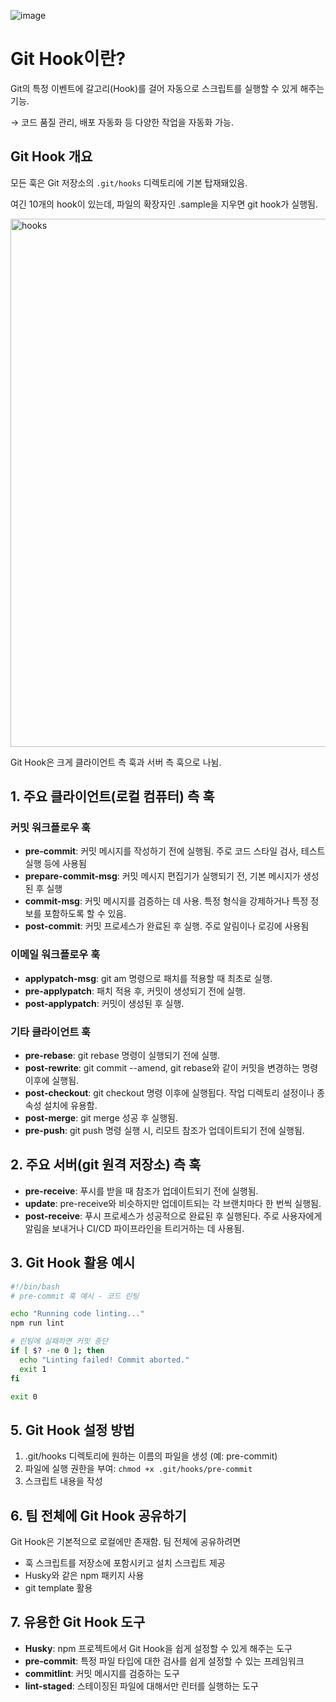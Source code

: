 ![image](https://github.com/user-attachments/assets/e5ff7f5a-a0d7-4747-9797-68b351505415)

# Git Hook이란?

Git의 특정 이벤트에 갈고리(Hook)를 걸어 자동으로 스크립트를 실행할 수 있게 해주는 기능.

→ 코드 품질 관리, 배포 자동화 등 다양한 작업을 자동화 가능.

## Git Hook 개요

모든 훅은 Git 저장소의 `.git/hooks` 디렉토리에 기본 탑재돼있음. 

여긴 10개의 hook이 있는데, 파일의 확장자인 .sample을 지우면 git hook가 실행됨.

<img width="845" alt="hooks" src="https://github.com/user-attachments/assets/8b9aefbe-a184-43cc-8d7d-eaf80ded7c1f" />

Git Hook은 크게 클라이언트 측 훅과 서버 측 훅으로 나뉨.

## 1. 주요 클라이언트(로컬 컴퓨터) 측 훅

### 커밋 워크플로우 훅

- **pre-commit**: 커밋 메시지를 작성하기 전에 실행됨. 주로 코드 스타일 검사, 테스트 실행 등에 사용됨
- **prepare-commit-msg**: 커밋 메시지 편집기가 실행되기 전, 기본 메시지가 생성된 후 실행
- **commit-msg**: 커밋 메시지를 검증하는 데 사용. 특정 형식을 강제하거나 특정 정보를 포함하도록 할 수 있음.
- **post-commit**: 커밋 프로세스가 완료된 후 실행. 주로 알림이나 로깅에 사용됨

### 이메일 워크플로우 훅

- **applypatch-msg**: git am 명령으로 패치를 적용할 때 최초로 실행.
- **pre-applypatch**: 패치 적용 후, 커밋이 생성되기 전에 실행.
- **post-applypatch**: 커밋이 생성된 후 실행.

### 기타 클라이언트 훅

- **pre-rebase**: git rebase 명령이 실행되기 전에 실행.
- **post-rewrite**: git commit --amend, git rebase와 같이 커밋을 변경하는 명령 이후에 실행됨.
- **post-checkout**: git checkout 명령 이후에 실행됩다. 작업 디렉토리 설정이나 종속성 설치에 유용함.
- **post-merge**: git merge 성공 후 실행됨.
- **pre-push**: git push 명령 실행 시, 리모트 참조가 업데이트되기 전에 실행됨.

## 2. 주요 서버(git 원격 저장소) 측 훅

- **pre-receive**: 푸시를 받을 때 참조가 업데이트되기 전에 실행됨.
- **update**: pre-receive와 비슷하지만 업데이트되는 각 브랜치마다 한 번씩 실행됨.
- **post-receive**: 푸시 프로세스가 성공적으로 완료된 후 실행된다. 주로 사용자에게 알림을 보내거나 CI/CD 파이프라인을 트리거하는 데 사용됨.

## 3. Git Hook 활용 예시

```bash
#!/bin/bash
# pre-commit 훅 예시 - 코드 린팅

echo "Running code linting..."
npm run lint

# 린팅에 실패하면 커밋 중단
if [ $? -ne 0 ]; then
  echo "Linting failed! Commit aborted."
  exit 1
fi

exit 0

```

## 5. Git Hook 설정 방법

1. .git/hooks 디렉토리에 원하는 이름의 파일을 생성 (예: pre-commit)
2. 파일에 실행 권한을 부여: `chmod +x .git/hooks/pre-commit`
3. 스크립트 내용을 작성

## 6. 팀 전체에 Git Hook 공유하기

Git Hook은 기본적으로 로컬에만 존재함. 팀 전체에 공유하려면 

- 훅 스크립트를 저장소에 포함시키고 설치 스크립트 제공
- Husky와 같은 npm 패키지 사용
- git template 활용

## 7. 유용한 Git Hook 도구

- **Husky**: npm 프로젝트에서 Git Hook을 쉽게 설정할 수 있게 해주는 도구
- **pre-commit**: 특정 파일 타입에 대한 검사를 쉽게 설정할 수 있는 프레임워크
- **commitlint**: 커밋 메시지를 검증하는 도구
- **lint-staged**: 스테이징된 파일에 대해서만 린터를 실행하는 도구
